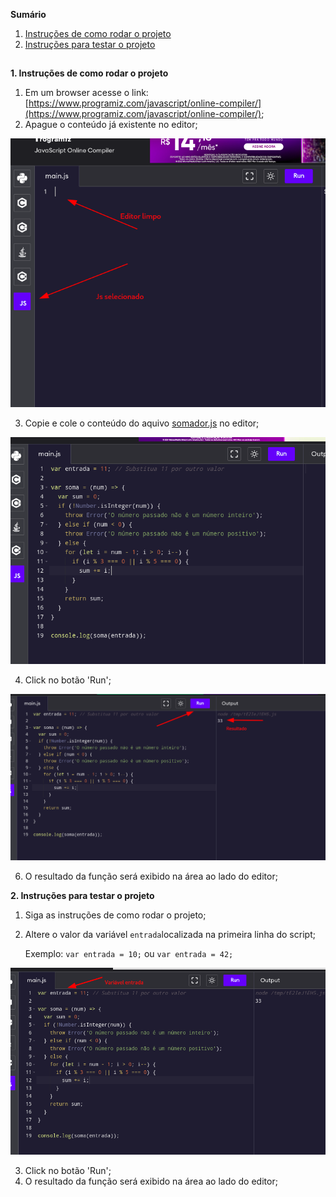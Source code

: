 **Sumário**
1. [Instruções de como rodar o projeto](#index1)
2. [Instruções para testar o projeto](#index2)

##

<a name="index1"></a>
**1. Instruções de como rodar o projeto**

 1. Em um browser acesse o link: [https://www.programiz.com/javascript/online-compiler/](https://www.programiz.com/javascript/online-compiler/);
 2. Apague o conteúdo já existente no editor;
 
 ![enter image description here](https://github.com/matheust3/desafio_somador/blob/master/img/1.png)
 
 3. Copie e cole o conteúdo do aquivo [somador.js](https://github.com/matheust3/desafio_somador/blob/master/somador.js) no editor;

 ![enter image description here](https://github.com/matheust3/desafio_somador/blob/master/img/2.png)
 
 4. Click no botão 'Run';
 
![enter image description here](https://github.com/matheust3/desafio_somador/blob/master/img/3.png)
 
 6. O resultado da função será exibido na área ao lado do editor;

<a name="index2"></a>
**2. Instruções para testar o projeto**

 1. Siga as instruções de como rodar o projeto;
 2. Altere o valor da variável `entrada`localizada na primeira linha do script;
 	
     Exemplo: `var entrada = 10;` ou `var entrada = 42;`

 ![enter image description here](https://github.com/matheust3/desafio_somador/blob/master/img/4.png)
 
 3. Click no botão 'Run';
 4. O resultado da função será exibido na área ao lado do editor;
